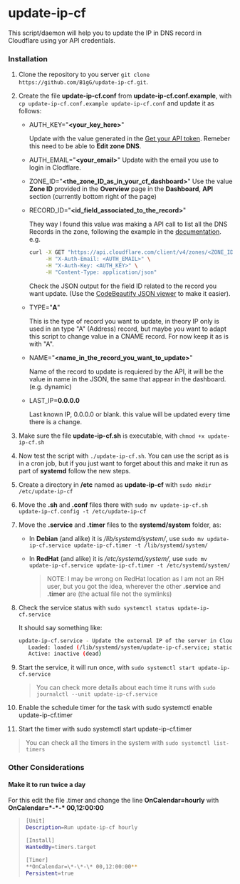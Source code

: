 # update-ip-cf
This script/daemon will help you to update the IP in DNS record in Cloudflare using yor API credentials.

### Installation

1. Clone the repository to you server `git clone https://github.com/B1gG/update-ip-cf.git`.

2. Create the file **update-ip-cf.conf** from **update-ip-cf.conf.example**, with `cp update-ip-cf.conf.example update-ip-cf.conf` and update it as follows:

   - AUTH_KEY="**<your_key_here>**"

     Update with the value generated in the  [Get your API token](https://dash.cloudflare.com/profile/api-tokens). Remeber this need to be able to **Edit zone DNS**.

   - AUTH_EMAIL="**<your_email>**"
     Update with the email you use to login in Clodflare.

   - ZONE_ID="**<the_zone_ID_as_in_your_cf_dashboard>**"
     Use the value **Zone ID** provided in the **Overview** page in the **Dashboard**, **API** section (currently bottom right of the page)

   - RECORD_ID="**<id_field_associated_to_the_record>**"

     They way I found this value was making a API call to list all the DNS Records in the zone, following the example in the [documentation](https://api.cloudflare.com/#dns-records-for-a-zone-list-dns-records). e.g.

     ```bash
     curl -X GET "https://api.cloudflare.com/client/v4/zones/<ZONE_ID>/dns_records" \
          -H "X-Auth-Email: <AUTH_EMAIL>" \
          -H "X-Auth-Key: <AUTH_KEY>" \
          -H "Content-Type: application/json"
     ```

     Check the JSON output for the field ID related to the record you want update. (Use the [CodeBeautify JSON viewer](https://codebeautify.org/jsonviewer) to make it easier).

   - TYPE="**A**"

     This is the type of record you want to update, in theory IP only is used in an type "A" (Address) record, but maybe you want to adapt this script to change value in a CNAME record. For now keep it as is with "A".

   - NAME="**<name_in_the_record_you_want_to_update>**"

     Name of the record to update is requiered by the API, it will be the value in name in the JSON, the same that appear in the dashboard. (e.g. dynamic)

   - LAST_IP=**0.0.0.0**

     Last known IP, 0.0.0.0 or blank. this value will be updated every time there is a change.

3. Make sure the file **update-ip-cf.sh** is executable, with `chmod +x update-ip-cf.sh`

4. Now test the script with `./update-ip-cf.sh`. You can use the script as is in a cron job, but if you just want to forget about this and make it run as part of **systemd**  follow the new steps.

5. Create a directory in **/etc** named as  **update-ip-cf** with `sudo mkdir /etc/update-ip-cf`

6. Move the **.sh** and **.conf** files there with `sudo mv update-ip-cf.sh update-ip-cf.config -t /etc/update-ip-cf`

7. Move the **.service** and **.timer** files to the **systemd/system** folder, as:

   - In **Debian** (and alike) it is */lib/systemd/system/*, use `sudo mv update-ip-cf.service update-ip-cf.timer -t /lib/systemd/system/`

   - In **RedHat** (and alike) it is */etc/systemd/system/*, use `sudo mv update-ip-cf.service update-ip-cf.timer -t /etc/systemd/system/`

     > NOTE: I may be wrong on RedHat location as I am not an RH user, but you got the idea, wherever the other **.service** and **.timer** are (the actual file not the symlinks)

8. Check the service status with `sudo systemctl status update-ip-cf.service`

   It should say something like:

   ```bash
   update-ip-cf.service - Update the external IP of the server in Cloudflare via API calls
      Loaded: loaded (/lib/systemd/system/update-ip-cf.service; static; vendor preset: enabled)
      Active: inactive (dead)
   ```

9. Start the service, it will run once, with `sudo systemctl start update-ip-cf.service`

   > You can check more details about each time it runs with `sudo journalctl --unit update-ip-cf.service`

10. Enable the schedule timer for the task with sudo systemctl enable update-ip-cf.timer

11. Start the timer with sudo systemctl start update-ip-cf.timer

   > You can check all the timers in the system with `sudo systemctl list-timers`

### Other Considerations

#### Make it to run twice a day

For this edit the file .timer and change the line **OnCalendar=hourly** with **OnCalendar=\*-\*-\* 00,12:00:00**

> ```bash
> [Unit]
> Description=Run update-ip-cf hourly
> 
> [Install]
> WantedBy=timers.target
> 
> [Timer]
> **OnCalendar=\*-\*-\* 00,12:00:00**
> Persistent=true
> ```
